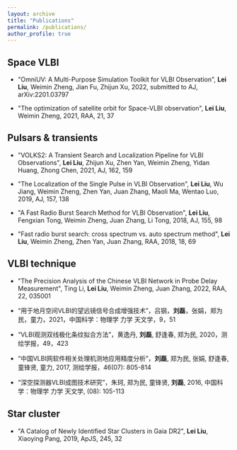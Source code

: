 ```yaml
---
layout: archive
title: "Publications"
permalink: /publications/
author_profile: true
---
```


## Space VLBI

-  "OmniUV: A Multi-Purpose Simulation Toolkit for VLBI Observation", **Lei Liu**, Weimin Zheng, Jian Fu, Zhijun Xu, 2022, submitted to AJ, arXiv:2201.03797

- "The optimization of satellite orbit for Space-VLBI observation", **Lei Liu**, Weimin Zheng, 2021, RAA, 21, 37

## Pulsars & transients

- "VOLKS2: A Transient Search and Localization Pipeline for VLBI Observations", **Lei Liu**, Zhijun Xu, Zhen Yan, Weimin Zheng, Yidan Huang, Zhong Chen, 2021, AJ, 162, 159

- "The Localization of the Single Pulse in VLBI Observation", **Lei Liu**, Wu Jiang, Weimin Zheng, Zhen Yan, Juan Zhang, Maoli Ma, Wentao Luo, 2019, AJ, 157, 138

- "A Fast Radio Burst Search Method for VLBI Observation", **Lei Liu**, Fengxian Tong, Weimin Zheng, Juan Zhang, Li Tong, 2018, AJ, 155, 98

- "Fast radio burst search: cross spectrum vs. auto spectrum method", **Lei Liu**, Weimin Zheng, Zhen Yan, Juan Zhang, RAA, 2018, 18, 69

## VLBI technique

- "The Precision Analysis of the Chinese VLBI Network in Probe Delay Measurement", Ting Li, **Lei Liu**, Weimin Zheng, Juan Zhang, 2022, RAA, 22, 035001

- “用于地月空间VLBI的望远镜信号合成增强技术”，吕钢，**刘磊**，张娟，郑为民，童力，2021，中国科学：物理学 力学 天文学，9，51

- “VLBI观测双线极化条纹拟合方法”，黄逸丹, **刘磊**, 舒逢春, 郑为民, 2020，测绘学报，49，423

- “中国VLBI网软件相关处理机测地应用精度分析”，**刘磊**, 郑为民, 张娟, 舒逢春, 童锋贤, 童力, 2017, 测绘学报，46(07): 805-814

- “深空探测器VLBI成图技术研究”，朱珂, 郑为民, 童锋贤, **刘磊**, 2016, 中国科学：物理学 力学 天文学, (08): 105-113

## Star cluster
- "A Catalog of Newly Identified Star Clusters in Gaia DR2", **Lei Liu**, Xiaoying Pang, 2019, ApJS, 245, 32
